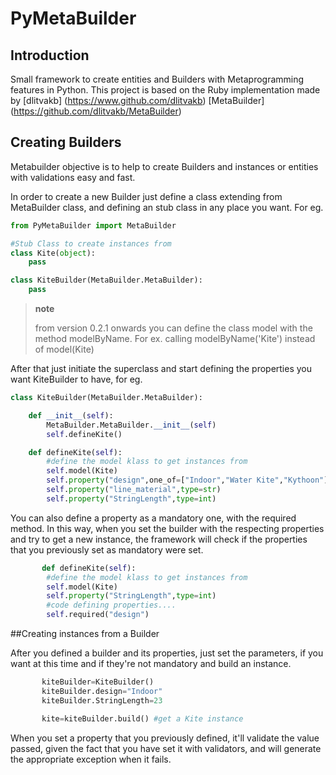 # PyMetaBuilder

## Introduction

Small framework to create entities and Builders with Metaprogramming features in Python.
This project is based on the Ruby implementation made by [dlitvakb] (https://www.github.com/dlitvakb) [MetaBuilder] (https://github.com/dlitvakb/MetaBuilder)

## Creating Builders

Metabuilder objective is to help to create Builders and instances or entities with validations easy and fast.

In order to create a new Builder just define a class extending from MetaBuilder class, and defining an stub class
in any place you want. For eg.

```python
from PyMetaBuilder import MetaBuilder

#Stub Class to create instances from
class Kite(object):
    pass

class KiteBuilder(MetaBuilder.MetaBuilder):
    pass
```
> **note**
>
> from version 0.2.1 onwards you can define the class model with the
> method modelByName. For ex. calling modelByName('Kite') instead of
> model(Kite)

After that just initiate the superclass and start defining the properties you want KiteBuilder to have, for eg.

```python
class KiteBuilder(MetaBuilder.MetaBuilder):

    def __init__(self):
        MetaBuilder.MetaBuilder.__init__(self)
        self.defineKite()

    def defineKite(self):
        #define the model klass to get instances from
        self.model(Kite)
        self.property("design",one_of=["Indoor","Water Kite","Kythoon"])
        self.property("line_material",type=str)
        self.property("StringLength",type=int)
```

You can also define a property as a mandatory one, with the required method. In this way, when you set the builder
with the respecting properties and try to get a new instance, the framework will check if the properties that you
previously set as mandatory were set.

```python
       def defineKite(self):
        #define the model klass to get instances from
        self.model(Kite)
        self.property("StringLength",type=int)
        #code defining properties....
        self.required("design")
```

##Creating instances from a Builder

After you defined a builder and its properties, just set the parameters, if you want at this time and if they're not
mandatory and build an instance.

```python
       kiteBuilder=KiteBuilder()
       kiteBuilder.design="Indoor"
       kiteBuilder.StringLength=23

       kite=kiteBuilder.build() #get a Kite instance
```

When you set a property that you previously defined, it'll validate the value passed, given the fact that you have
set it with validators, and will generate the appropriate exception when it fails.